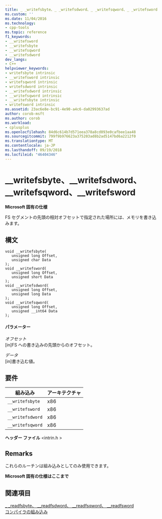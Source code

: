 ```yaml
---
title: _ _writefsbyte、_ _writefsdword、_ _writefsqword、_ _writefsword |Microsoft Docs
ms.custom: ''
ms.date: 11/04/2016
ms.technology:
- cpp-tools
ms.topic: reference
f1_keywords:
- __writefsword
- __writefsbyte
- __writefsqword
- __writefsdword
dev_langs:
- C++
helpviewer_keywords:
- writefsbyte intrinsic
- __writefsword intrinsic
- writefsqword intrinsic
- writefsdword intrinsic
- __writefsdword intrinsic
- __writefsqword intrinsic
- __writefsbyte intrinsic
- writefsword intrinsic
ms.assetid: 23ac6e8e-bc91-4e90-a4c6-da02993637ad
author: corob-msft
ms.author: corob
ms.workload:
- cplusplus
ms.openlocfilehash: 84d6c614b7d571eea378a8cd093e0cafbee1aa48
ms.sourcegitcommit: 799f9b976623a375203ad8b2ad5147bd6a2212f0
ms.translationtype: MT
ms.contentlocale: ja-JP
ms.lasthandoff: 09/19/2018
ms.locfileid: "46404346"
---
```

# <a name="writefsbyte-writefsdword-writefsqword-writefsword"></a>__writefsbyte、__writefsdword、__writefsqword、__writefsword

**Microsoft 固有の仕様**

FS セグメントの先頭の相対オフセットで指定された場所には、メモリを書き込みます。

## <a name="syntax"></a>構文

```
void __writefsbyte( 
   unsigned long Offset, 
   unsigned char Data 
);
void __writefsword( 
   unsigned long Offset, 
   unsigned short Data 
);
void __writefsdword( 
   unsigned long Offset, 
   unsigned long Data 
);
void __writefsqword( 
   unsigned long Offset, 
   unsigned __int64 Data 
);
```

#### <a name="parameters"></a>パラメーター

*オフセット*<br/>
[in]FS への書き込みの先頭からのオフセット。

*データ*<br/>
[in]書き込む値。

## <a name="requirements"></a>要件

|組み込み|アーキテクチャ|
|---------------|------------------|
|`__writefsbyte`|x86|
|`__writefsword`|x86|
|`__writefsdword`|x86|
|`__writefsqword`|x86|

**ヘッダー ファイル** \<intrin.h >

## <a name="remarks"></a>Remarks

これらのルーチンは組み込みとしてのみ使用できます。

**Microsoft 固有の仕様はここまで**

## <a name="see-also"></a>関連項目

[_ _readfsbyte、 \__readfsdword、 \__readfsqword、 \__readfsword](../intrinsics/readfsbyte-readfsdword-readfsqword-readfsword.md)<br/>
[コンパイラの組み込み](../intrinsics/compiler-intrinsics.md)